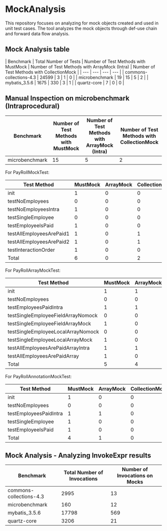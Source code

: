 # MockAnalysis

This repository focuses on analyzing for mock objects created and used in unit test cases. The tool analyzes the mock objects through def-use chain and forward data flow analysis.

## Mock Analysis table
| Benchmark | Total Number of Tests | Number of Test Methods with MustMock | Number of Test Methods with ArrayMock (Intra) | Number of Test Methods with CollectionMock |
| --- | --- | --- | --- |
| commons-collections-4.3 | 24599 | 3 | 1 | 0 |
| microbenchmark | 19 | 15 | 5 | 2 |
| mybatis_3.5.6 | 1675 | 330 | 3 | 1 |
| quartz-core | 7 | 0 | 0 |

## Manual Inspection on microbenchmark  (Intraprocedural)

| Benchmark | Number of Test Methods with MustMock | Number of Test Methods with ArrayMock (Intra) | Number of Test Methods with CollectionMock |
| --- | --- | --- | --- |
| microbenchmark | 15 | 5 | 2 |

For PayRollMockTest:

| Test Method | MustMock | ArrayMock | CollectionMock |
| --- | --- | --- | --- |
| init | 1 | 0 | 0 |
| testNoEmployees | 0 | 0 | 0 |
| testNoEmployeesIntra | 1 | 0 | 0 |
| testSingleEmployee | 0 | 0 | 0 |
| testEmployeeIsPaid | 1 | 0 | 0 |
| testAllEmployeesArePaid1 | 1 | 0 | 1 |
| testAllEmployeesArePaid2 | 1 | 0 | 1 |
| testInteractionOrder | 1 | 0 | 0 |
| Total | 6 | 0 | 2 |

For PayRollArrayMockTest:

| Test Method | MustMock | ArrayMock | CollectionMock |
| --- | --- | --- | --- |
| init | 1 | 1 | 0 |
| testNoEmployees | 0 | 0 | 0 |
| testEmployeesPaidIntra | 1 | 1 | 0 |
| testSingleEmployeeFieldArrayNomock | 0 | 0 | 0 |
| testSingleEmployeeFieldArrayMock | 1 | 0 | 0 |
| testSingleEmployeeLocalArrayNomock | 0 | 0 | 0 |
| testSingleEmployeeLocalArrayMock | 1 | 0 | 0 |
| testAllEmployeesArePaidArrayIntra | 1 | 1 | 0 |
| testAllEmployeesArePaidArray | 1 | 0 | 0 |
| Total | 5 | 4 | 0 |

For PayRollAnnotationMockTest:

| Test Method | MustMock | ArrayMock | CollectionMock |
| --- | --- | --- | --- |
| init | 1 | 0 | 0 |
| testNoEmployees | 0 | 0 | 0 |
| testEmployeesPaidIntra | 1 | 1 | 0 |
| testSingleEmployee | 1 | 0 | 0 |
| testEmployeeIsPaid | 1 | 0 | 0 |
| Total | 4 | 1 | 0 |

## Mock Analysis - Analyzing InvokeExpr results
| Benchmark | Total Number of Invocations | Number of Invocations on Mocks |
| --- | --- | --- |
| commons-collections-4.3 | 2995 | 13 |
| microbenchmark | 160 | 12 |
| mybatis_3.5.6 | 17798 | 569 |
| quartz-core | 3206 | 21 |
